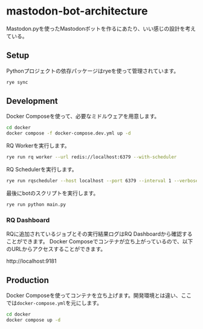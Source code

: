 # mastodon-bot-architecture

Mastodon.pyを使ったMastodonボットを作るにあたり、いい感じの設計を考えている。

## Setup

Pythonプロジェクトの依存パッケージはryeを使って管理されています。

```bash
rye sync
```

## Development

Docker Composeを使って、必要なミドルウェアを用意します。

```bash
cd docker
docker compose -f docker-compose.dev.yml up -d
```

RQ Workerを実行します。

```bash
rye run rq worker --url redis://localhost:6379 --with-scheduler
```

RQ Schedulerを実行します。

```bash
rye run rqscheduler --host localhost --port 6379 --interval 1 --verbose
```

最後にbotのスクリプトを実行します。

```bash
rye run python main.py
```

### RQ Dashboard

RQに追加されているジョブとその実行結果ログはRQ Dashboardから確認することができます。
Docker Composeでコンテナが立ち上がっているので、以下のURLからアクセスすることができます。

http://localhost:9181 

## Production

Docker Composeを使ってコンテナを立ち上げます。開発環境とは違い、ここでは`docker-compose.yml`を元にします。

```bash
cd docker
docker compose up -d
```
